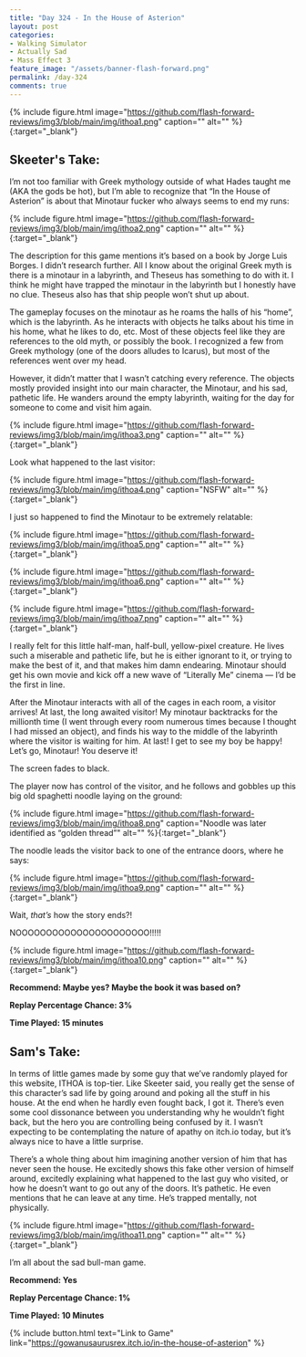 ```yaml
---
title: "Day 324 - In the House of Asterion"
layout: post
categories:
- Walking Simulator
- Actually Sad
- Mass Effect 3
feature_image: "/assets/banner-flash-forward.png"
permalink: /day-324
comments: true
---
```


{% include figure.html image="https://github.com/flash-forward-reviews/img3/blob/main/img/ithoa1.png" caption="" alt="" %}{:target="_blank"}
 
## Skeeter's Take:

I’m not too familiar with Greek mythology outside of what Hades taught me (AKA the gods be hot), but I’m able to recognize that “In the House of Asterion” is about that Minotaur fucker who always seems to end my runs: 

{% include figure.html image="https://github.com/flash-forward-reviews/img3/blob/main/img/ithoa2.png" caption="" alt="" %}{:target="_blank"}

The description for this game mentions it’s based on a book by Jorge Luis Borges. I didn’t research further. All I know about the original Greek myth is there is a minotaur in a labyrinth, and Theseus has something to do with it. I think he might have trapped the minotaur in the labyrinth but I honestly have no clue. Theseus also has that ship people won’t shut up about.

The gameplay focuses on the minotaur as he roams the halls of his “home”, which is the labyrinth. As he interacts with objects he talks about his time in his home, what he likes to do, etc. Most of these objects feel like they are references to the old myth, or possibly the book. I recognized a few from Greek mythology (one of the doors alludes to Icarus), but most of the references went over my head. 

However, it didn’t matter that I wasn’t catching every reference. The objects mostly provided insight into our main character, the Minotaur, and his sad, pathetic life. He wanders around the empty labyrinth, waiting for the day for someone to come and visit him again. 

{% include figure.html image="https://github.com/flash-forward-reviews/img3/blob/main/img/ithoa3.png" caption="" alt="" %}{:target="_blank"}

Look what happened to the last visitor: 

{% include figure.html image="https://github.com/flash-forward-reviews/img3/blob/main/img/ithoa4.png" caption="NSFW" alt="" %}{:target="_blank"}

I just so happened to find the Minotaur to be extremely relatable: 

{% include figure.html image="https://github.com/flash-forward-reviews/img3/blob/main/img/ithoa5.png" caption="" alt="" %}{:target="_blank"}

{% include figure.html image="https://github.com/flash-forward-reviews/img3/blob/main/img/ithoa6.png" caption="" alt="" %}{:target="_blank"}

{% include figure.html image="https://github.com/flash-forward-reviews/img3/blob/main/img/ithoa7.png" caption="" alt="" %}{:target="_blank"}

I really felt for this little half-man, half-bull, yellow-pixel creature. He lives such a miserable and pathetic life, but he is either ignorant to it, or trying to make the best of it, and that makes him damn endearing.  Minotaur should get his own movie and kick off a new wave of “Literally Me” cinema — I’d be the first in line.

After the Minotaur interacts with all of the cages in each room, a visitor arrives! At last, the long awaited visitor! My minotaur backtracks for the millionth time (I went through every room numerous times because I thought I had missed an object), and finds his way to the middle of the labyrinth where the visitor is waiting for him. At last! I get to see my boy be happy! Let’s go, Minotaur! You deserve it!

The screen fades to black. 

The player now has control of the visitor, and he follows and gobbles up this big old spaghetti noodle laying on the ground: 

{% include figure.html image="https://github.com/flash-forward-reviews/img3/blob/main/img/ithoa8.png" caption="Noodle was later identified as “golden thread”" alt="" %}{:target="_blank"}

The noodle leads the visitor back to one of the entrance doors, where he says: 

{% include figure.html image="https://github.com/flash-forward-reviews/img3/blob/main/img/ithoa9.png" caption="" alt="" %}{:target="_blank"}

Wait, *that’s* how the story ends?!

NOOOOOOOOOOOOOOOOOOOOOO!!!!!

{% include figure.html image="https://github.com/flash-forward-reviews/img3/blob/main/img/ithoa10.png" caption="" alt="" %}{:target="_blank"}

**Recommend: Maybe yes? Maybe the book it was based on?**

**Replay Percentage Chance: 3%**

**Time Played:  15 minutes**

## Sam's Take:

In terms of little games made by some guy that we’ve randomly played for this website, ITHOA is top-tier. Like Skeeter said, you really get the sense of this character’s sad life by going around and poking all the stuff in his house. At the end when he hardly even fought back, I got it. There’s even some cool dissonance between you understanding why he wouldn’t fight back, but the hero you are controlling being confused by it. I wasn’t expecting to be contemplating the nature of apathy on itch.io today, but it’s always nice to have a little surprise.

There’s a whole thing about him imagining another version of him that has never seen the house. He excitedly shows this fake other version of himself around, excitedly explaining what happened to the last guy who visited, or how he doesn’t want to go out any of the doors. It’s pathetic. He even mentions that he can leave at any time. He’s trapped mentally, not physically.

{% include figure.html image="https://github.com/flash-forward-reviews/img3/blob/main/img/ithoa11.png" caption="" alt="" %}{:target="_blank"}

I’m all about the sad bull-man game.

**Recommend: Yes**

**Replay Percentage Chance: 1%**

**Time Played: 10 Minutes**

{% include button.html text="Link to Game" link="https://gowanusaurusrex.itch.io/in-the-house-of-asterion" %}